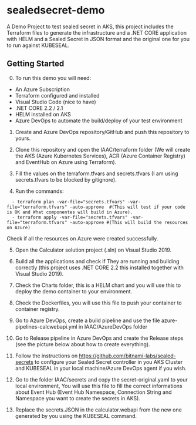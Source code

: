 # sealedsecret-demo
A Demo Project to test sealed secret in AKS, this project includes the Terraform files to generate the infrastructure and a .NET CORE application with HELM and a Sealed Secret in JSON format and the original one for you to run against KUBESEAL.

## Getting Started

0. To run this demo you will need:
  - An Azure Subscription
  - Terraform configured and installed 
  - Visual Studio Code (nice to have)
  - .NET CORE 2.2 / 2.1
  - HELM installed on AKS
  - Azure DevOps to automate the build/deploy of your test environment
  
1. Create and Azure DevOps repository/GitHub and push this repository to yours.
  
2. Clone this repository and open the IAAC/terraform folder (We will create the AKS (Azure Kubernetes Services), ACR (Azure Container Registry) and EventHub on Azure using Terraform).

3. Fill the values on the terraform.tfvars and secrets.tfvars (I am using secrets.tfvars to be blocked by gitignore).

4. Run the commands:

```code
  - terraform plan -var-file="secrets.tfvars" -var-file="terraform.tfvars" -auto-approve  #(This will test if your code is OK and What componentes will build in Azure).
  - terraform apply -var-file="secrets.tfvars" -var-file="terraform.tfvars" -auto-approve #(This will build the resources on Azure)
 ```
 Check if all the resources on Azure were created successfully.
 
5. Open the Calculator solution project (.sln) on Visual Studio 2019.
 
6. Build all the applications and check if They are running and building correctly (this project uses .NET CORE 2.2 this installed together with Visual Studio 2019).
 
7. Check the Charts folder, this is a HELM chart and you will use this to deploy the demo container to your environment.
 
8. Check the Dockerfiles, you will use this file to push your container to container registry.
 
9. Go to Azure DevOps, create a build pipeline and use the file azure-pipelines-calcwebapi.yml in IAAC/AzureDevOps folder
 
10. Go to Release pipeline in Azure DevOps and create the Release steps (see the picture below about how to create everything).
  
11. Follow the instructions on https://github.com/bitnami-labs/sealed-secrets to configure your Sealed Secret controller in you AKS Cluster and KUBESEAL in your local machine/Azure DevOps agent if you wish.

12. Go to the folder IAAC/secrets and copy the secret-original.yaml to your local environment, You will use this file to fill the correct informations about Event Hub (Event Hub Namespace, Connection String and Namespace you want to create the secrets in AKS).



13. Replace the secrets.JSON in the calculator.webapi from the new one generated by you using the KUBESEAL command.

